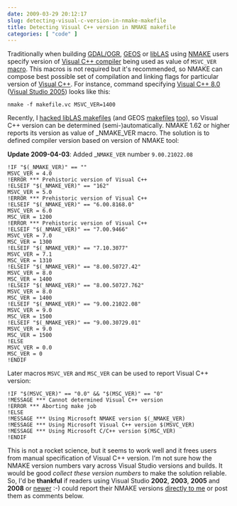 ```yaml
---
date: 2009-03-29 20:12:17
slug: detecting-visual-c-version-in-nmake-makefile
title: Detecting Visual C++ version in NMAKE makefile
categories: [ "code" ]
---
```


Traditionally when building [GDAL/OGR](http://www.gdal.org/), [GEOS](http://trac.osgeo.org/geos/) or [libLAS](http://www.liblas.org/) using [NMAKE](http://msdn.microsoft.com/en-us/library/dd9y37ha(VS.71).aspx) users specify version of [Visual C++ compiler](http://en.wikipedia.org/wiki/Visual_C%2B%2B) being used as value of `MSVC_VER` [macro](http://msdn.microsoft.com/en-us/library/wc38eeb4(VS.71).aspx). This macros is not required but it's recommended, so NMAKE can compose best possible set of compilation and linking flags for particular version of [Visual C++](http://msdn.microsoft.com/en-us/library/60k1461a(VS.80).aspx). For instance, command specifying [Visual C++ 8.0](http://msdn.microsoft.com/en-us/library/bw65k95a(VS.80).aspx) ([Visual Studio 2005](http://msdn.microsoft.com/en-us/library/ms950416.aspx)) looks like this:




    nmake -f makefile.vc MSVC_VER=1400





Recently, I [hacked libLAS makefiles](http://liblas.org/changeset/1140) (and GEOS [makefiles](http://trac.osgeo.org/geos/changeset/2308) [too](http://trac.osgeo.org/geos/changeset/2309)), so Visual C++ version can be determined (semi-)automatically. NMAKE 1.62 or higher reports its version as value of _NMAKE_VER macro. The solution is to defined compiler version based on version of NMAKE tool:





**Update 2009-04-03**: Added _`NMAKE_VER` number `9.00.21022.08`





    !IF "$(_NMAKE_VER)" == ""
    MSVC_VER = 4.0
    !ERROR *** Prehistoric version of Visual C++
    !ELSEIF "$(_NMAKE_VER)" == "162"
    MSVC_VER = 5.0
    !ERROR *** Prehistoric version of Visual C++
    !ELSEIF "$(_NMAKE_VER)" == "6.00.8168.0"
    MSVC_VER = 6.0
    MSC_VER = 1200
    !ERROR *** Prehistoric version of Visual C++
    !ELSEIF "$(_NMAKE_VER)" == "7.00.9466"
    MSVC_VER = 7.0
    MSC_VER = 1300
    !ELSEIF "$(_NMAKE_VER)" == "7.10.3077"
    MSVC_VER = 7.1
    MSC_VER = 1310
    !ELSEIF "$(_NMAKE_VER)" == "8.00.50727.42"
    MSVC_VER = 8.0
    MSC_VER = 1400
    !ELSEIF "$(_NMAKE_VER)" == "8.00.50727.762"
    MSVC_VER = 8.0
    MSC_VER = 1400
    !ELSEIF "$(_NMAKE_VER)" == "9.00.21022.08"
    MSVC_VER = 9.0
    MSC_VER = 1500
    !ELSEIF "$(_NMAKE_VER)" == "9.00.30729.01"
    MSVC_VER = 9.0
    MSC_VER = 1500
    !ELSE
    MSVC_VER = 0.0
    MSC_VER = 0
    !ENDIF





Later macros `MSVC_VER` and `MSC_VER` can be used to report Visual C++ version:





    !IF "$(MSVC_VER)" == "0.0" && "$(MSC_VER)" == "0"
    !MESSAGE *** Cannot determined Visual C++ version
    !ERROR *** Aborting make job
    !ELSE
    !MESSAGE *** Using Microsoft NMAKE version $(_NMAKE_VER)
    !MESSAGE *** Using Microsoft Visual C++ version $(MSVC_VER)
    !MESSAGE *** Using Microsoft C/C++ version $(MSC_VER)
    !ENDIF





This is not a rocket science, but it seems to work well and it frees users from manual specification of Visual C++ version. I'm not sure how the NMAKE version numbers vary across Visual Studio versions and builds. It would be good _collect these version numbers_ to make the solution reliable. So, I'd be **thankful** if readers using Visual Studio **2002**, **2003**, **2005** and **2008** or [newer](http://www.microsoft.com/visualstudio/en-gb/products/2010/default.mspx) :-) could report their NMAKE versions [directly to me](/contact) or post them as comments below.
